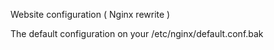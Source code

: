 Website configuration ( Nginx rewrite )

The default configuration on your <container>/etc/nginx/default.conf.bak
